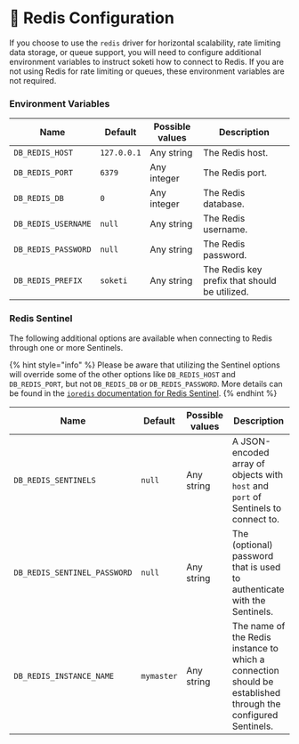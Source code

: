 # 🧠 Redis Configuration

If you choose to use the `redis` driver for horizontal scalability, rate limiting data storage, or queue support, you will need to configure additional environment variables to instruct soketi how to connect to Redis. If you are not using Redis for rate limiting or queues, these environment variables are not required.

### Environment Variables

| Name                | Default     | Possible values | Description                                                    |
| ------------------- | ----------- | --------------- | -------------------------------------------------------------- |
| `DB_REDIS_HOST`     | `127.0.0.1` | Any string      | The Redis host.                        |
| `DB_REDIS_PORT`     | `6379`      | Any integer     | The Redis port.                        |
| `DB_REDIS_DB`       | `0`         | Any integer     | The Redis database.                    |
| `DB_REDIS_USERNAME` | `null`      | Any string      | The Redis username. |
| `DB_REDIS_PASSWORD` | `null`      | Any string      | The Redis password. |
| `DB_REDIS_PREFIX`   | `soketi`    | Any string      | The Redis key prefix that should be utilized.          |

### Redis Sentinel

The following additional options are available when connecting to Redis through one or more Sentinels.

{% hint style="info" %}
Please be aware that utilizing the Sentinel options will override some of the other options like `DB_REDIS_HOST` and `DB_REDIS_PORT`, but not `DB_REDIS_DB` or `DB_REDIS_PASSWORD`. More details can be found in the [`ioredis` documentation for Redis Sentinel](https://github.com/luin/ioredis#sentinel).
{% endhint %}

| Name                         | Default    | Possible values | Description                                                                                                                             |
| ---------------------------- | ---------- | --------------- | --------------------------------------------------------------------------------------------------------------------------------------- |
| `DB_REDIS_SENTINELS`         | `null`     | Any string      | A JSON-encoded array of objects with `host` and `port` of Sentinels to connect to.
| `DB_REDIS_SENTINEL_PASSWORD` | `null`     | Any string      | The (optional) password that is used to authenticate with the Sentinels.                                   |
| `DB_REDIS_INSTANCE_NAME`     | `mymaster` | Any string      | The name of the Redis instance to which a connection should be established through the configured Sentinels. |
